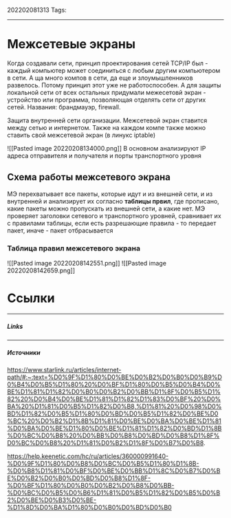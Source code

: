 202202081313
Tags:
___
# Межсетевые экраны
Когда создавали сети, принцип проектирования сетей TCP/IP был - каждый компьютер может соединиться с любым другим компьютером в сети.
А ща много компов в сети, да еще и злоумышленников развелось. Потому принцип этот уже не работоспособен.
А для защиты локальной сети от всех остальных придумали межесетовй экран - устройство или программа, позволяющая отделять сети от других сетей. Названия: брандмауэр, firewall.


Защита внутренней сети организации. 
Межсетевой экран ставится между сетью и интернетом. Также на каждом компе также можно ставить свой межсетевой экран (в линукс iptable)

![[Pasted image 20220208134000.png]]
В основном анализируют IP адреса отправителя и получателя и порты транспортного уровня

## Схема работы межсетевого экрана
МЭ перехватывает все пакеты, которые идут и из внешней сети, и из внутренней и анализирует их согласно **таблицы првил**, где прописано, какие пакеты можно пропускать из внешней сети, а какие нет. МЭ проверяет заголовки сетевого и транспортного уровней, сравнивает их с правилами таблицы, если есть разрешающие правила - то передает пакет, иначе - пакет отбрасывается

### Таблица правил межсетевого экрана 

![[Pasted image 20220208142551.png]]
![[Pasted image 20220208142659.png]]

# Ссылки
___
##### Links


---
##### Источники
https://www.starlink.ru/articles/internet-path/#:~:text=%D0%9F%D1%80%D0%BE%D0%B2%D0%B0%D0%B9%D0%B4%D0%B5%D1%80%20%D0%BF%D1%80%D0%B5%D0%B4%D0%BE%D1%81%D1%82%D0%B0%D0%B2%D0%BB%D1%8F%D0%B5%D1%82%20%D0%B4%D0%BE%D1%81%D1%82%D1%83%D0%BF%20%D0%BA%20%D1%81%D0%B5%D1%82%D0%B8,%D1%81%20%D0%98%D0%BD%D1%82%D0%B5%D1%80%D0%BD%D0%B5%D1%82%D0%BE%D0%BC%20%D0%B2%D1%8B%D1%81%D0%BE%D0%BA%D0%BE%D1%81%D0%BA%D0%BE%D1%80%D0%BE%D1%81%D1%82%D0%BD%D1%8B%D0%BC%D0%B8%20%D0%BB%D0%B8%D0%BD%D0%B8%D1%8F%D0%BC%D0%B8%20%D1%81%D0%B2%D1%8F%D0%B7%D0%B8.

https://help.keenetic.com/hc/ru/articles/360000991640-%D0%9F%D1%80%D0%B8%D0%BC%D0%B5%D1%80%D1%8B-%D0%B8%D1%81%D0%BF%D0%BE%D0%BB%D1%8C%D0%B7%D0%BE%D0%B2%D0%B0%D0%BD%D0%B8%D1%8F-%D0%BF%D1%80%D0%B0%D0%B2%D0%B8%D0%BB-%D0%BC%D0%B5%D0%B6%D1%81%D0%B5%D1%82%D0%B5%D0%B2%D0%BE%D0%B3%D0%BE-%D1%8D%D0%BA%D1%80%D0%B0%D0%BD%D0%B0